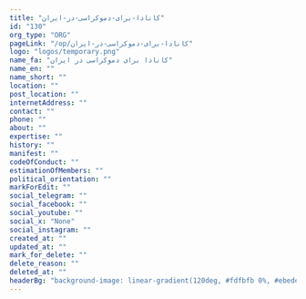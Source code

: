```yaml
---
title: "کانادا-برای-دموکراسی-در-ایران"
id: "130"
org_type: "ORG"
pageLink: "/op/کانادا-برای-دموکراسی-در-ایران"
logo: "logos/temporary.png"
name_fa: "کانادا برای دموکراسی در ایران"
name_en: ""
name_short: ""
location: ""
post_location: ""
internetAddress: ""
contact: ""
phone: ""
about: ""
expertise: ""
history: ""
manifest: ""
codeOfConduct: ""
estimationOfMembers: ""
political_orientation: ""
markForEdit: ""
social_telegram: ""
social_facebook: ""
social_youtube: ""
social_x: "None"
social_instagram: ""
created_at: ""
updated_at: ""
mark_for_delete: ""
delete_reason: ""
deleted_at: ""
headerBg: "background-image: linear-gradient(120deg, #fdfbfb 0%, #ebedee 100%);"
---
```


